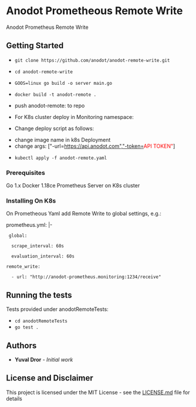 # Anodot Prometheous Remote Write

Anodot Prometheus Remote Write 

## Getting Started

-  `git clone https://github.com/anodot/anodot-remote-write.git`
-  `cd anodot-remote-write`
-  `GOOS=linux go build -o server main.go`
-  `docker build -t anodot-remote .`
-  push anodot-remote:<version> to repo 

- For K8s cluster deploy in Monitoring namespace:
- Change deploy script as follows:
*  change image name in k8s Deployment
*  change  args: ["-url=https://api.anodot.com","-token=<font color="red">API TOKEN"</font>]
- `kubectl apply -f anodot-remote.yaml`


### Prerequisites

Go 1.x 
Docker 1.18ce
Prometheus Server on K8s cluster

### Installing On K8s
 On Prometheous Yaml add Remote Write to global settings, e.g.:
 
  prometheus.yml: |-
     
     global:
      
      scrape_interval: 60s
      
      evaluation_interval: 60s
    
    remote_write:
     
      - url: "http://anodot-prometheus.monitoring:1234/receive"

## Running the tests

Tests provided under anodotRemoteTests:
*  `cd anodotRemoteTests` 
*  `go test .`


## Authors

* **Yuval Dror** - *Initial work* 

## License and Disclaimer

This project is licensed under the MIT License - see the [LICENSE.md](LICENSE.md) file for details

